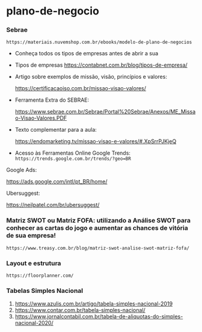 # plano-de-negocio

### Sebrae

```https://materiais.nuvemshop.com.br/ebooks/modelo-de-plano-de-negocios```


* Conheça todos os tipos de empresas antes de abrir a sua
- Tipos de empresas
https://contabnet.com.br/blog/tipos-de-empresa/



* Artigo sobre exemplos de missão, visão, princípios e valores:
  
  https://certificacaoiso.com.br/missao-visao-valores/

* Ferramenta Extra do SEBRAE:
  
  https://www.sebrae.com.br/Sebrae/Portal%20Sebrae/Anexos/ME_Missao-Visao-Valores.PDF

* Texto complementar para a aula:

  https://endomarketing.tv/missao-visao-e-valores/#.XpSrrPJKjeQ


* Acesso às Ferramentas Online Google Trends:
```https://trends.google.com.br/trends/?geo=BR```

Google Ads:

  https://ads.google.com/intl/pt_BR/home/

Ubersuggest:
  
  https://neilpatel.com/br/ubersuggest/


### Matriz SWOT ou Matriz FOFA: utilizando a Análise SWOT para conhecer as cartas do jogo e aumentar as chances de vitória de sua empresa!

```https://www.treasy.com.br/blog/matriz-swot-analise-swot-matriz-fofa/```

### Layout e estrutura

```https://floorplanner.com/```



### Tabelas Simples Nacional 

1. https://www.azulis.com.br/artigo/tabela-simples-nacional-2019
2. https://www.contar.com.br/tabela-simples-nacional/
3. https://www.jornalcontabil.com.br/tabela-de-aliquotas-do-simples-nacional-2020/

